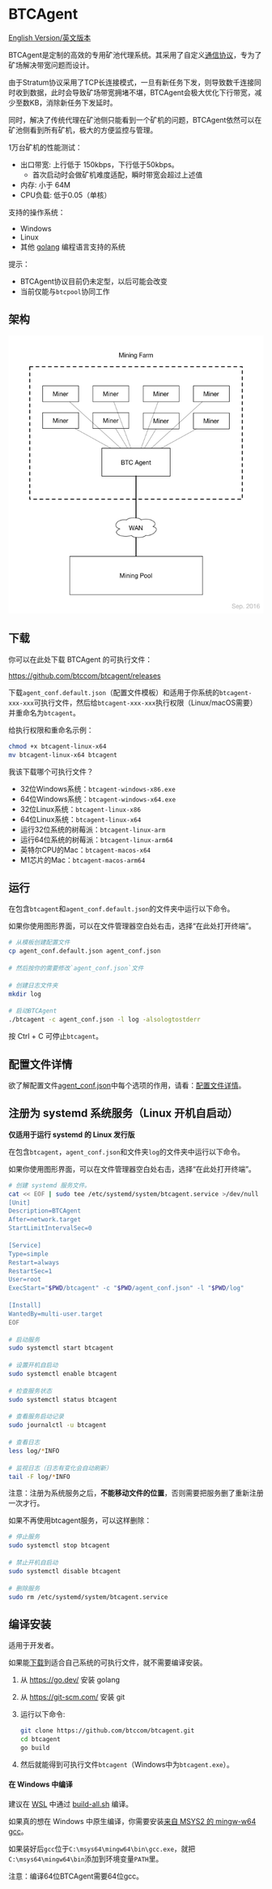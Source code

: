 # BTCAgent

[English Version/英文版本](README.md)

BTCAgent是定制的高效的专用矿池代理系统。其采用了自定义[通信协议](https://github.com/btccom/btcpool/blob/master/docs/AGENT.md)，专为了矿场解决带宽问题而设计。

由于Stratum协议采用了TCP长连接模式，一旦有新任务下发，则导致数千连接同时收到数据，此时会导致矿场带宽拥堵不堪，BTCAgent会极大优化下行带宽，减少至数KB，消除新任务下发延时。

同时，解决了传统代理在矿池侧只能看到一个矿机的问题，BTCAgent依然可以在矿池侧看到所有矿机，极大的方便监控与管理。

1万台矿机的性能测试：

* 出口带宽: 上行低于 150kbps，下行低于50kbps。
  * 首次启动时会做矿机难度适配，瞬时带宽会超过上述值
* 内存: 小于 64M
* CPU负载: 低于0.05（单核）

支持的操作系统：
* Windows
* Linux
* 其他 [golang](https://go.dev/) 编程语言支持的系统

提示：

* BTCAgent协议目前仍未定型，以后可能会改变
* 当前仅能与`btcpool`协同工作

## 架构

![架构图](docs/architecture.png)

## 下载

你可以在此处下载 BTCAgent 的可执行文件：

https://github.com/btccom/btcagent/releases

下载`agent_conf.default.json`（配置文件模板）和适用于你系统的`btcagent-xxx-xxx`可执行文件，然后给`btcagent-xxx-xxx`执行权限（Linux/macOS需要）并重命名为`btcagent`。

给执行权限和重命名示例：
```bash
chmod +x btcagent-linux-x64
mv btcagent-linux-x64 btcagent
```

我该下载哪个可执行文件？
* 32位Windows系统：`btcagent-windows-x86.exe`
* 64位Windows系统：`btcagent-windows-x64.exe`
* 32位Linux系统：`btcagent-linux-x86`
* 64位Linux系统：`btcagent-linux-x64`
* 运行32位系统的树莓派：`btcagent-linux-arm`
* 运行64位系统的树莓派：`btcagent-linux-arm64`
* 英特尔CPU的Mac：`btcagent-macos-x64`
* M1芯片的Mac：`btcagent-macos-arm64`

## 运行

在包含`btcagent`和`agent_conf.default.json`的文件夹中运行以下命令。

如果你使用图形界面，可以在文件管理器空白处右击，选择“在此处打开终端”。

```bash
# 从模板创建配置文件
cp agent_conf.default.json agent_conf.json

# 然后按你的需要修改`agent_conf.json`文件

# 创建日志文件夹
mkdir log

# 启动BTCAgent
./btcagent -c agent_conf.json -l log -alsologtostderr
```

按 Ctrl + C 可停止`btcagent`。

## 配置文件详情

欲了解配置文件[agent_conf.json](agent_conf.default.json)中每个选项的作用，请看：[配置文件详情](docs/ConfigFileDetails-zhCN.md)。

## 注册为 systemd 系统服务（Linux 开机自启动）

**仅适用于运行 systemd 的 Linux 发行版**

在包含`btcagent`，`agent_conf.json`和文件夹`log`的文件夹中运行以下命令。

如果你使用图形界面，可以在文件管理器空白处右击，选择“在此处打开终端”。

```bash
# 创建 systemd 服务文件。
cat << EOF | sudo tee /etc/systemd/system/btcagent.service >/dev/null
[Unit]
Description=BTCAgent
After=network.target
StartLimitIntervalSec=0

[Service]
Type=simple
Restart=always
RestartSec=1
User=root
ExecStart="$PWD/btcagent" -c "$PWD/agent_conf.json" -l "$PWD/log"

[Install]
WantedBy=multi-user.target
EOF

# 启动服务
sudo systemctl start btcagent

# 设置开机自启动
sudo systemctl enable btcagent

# 检查服务状态
sudo systemctl status btcagent

# 查看服务启动记录
sudo journalctl -u btcagent

# 查看日志
less log/*INFO

# 监视日志（日志有变化会自动刷新）
tail -F log/*INFO
```

注意：注册为系统服务之后，**不能移动文件的位置**，否则需要把服务删了重新注册一次才行。

如果不再使用btcagent服务，可以这样删除：

```bash
# 停止服务
sudo systemctl stop btcagent

# 禁止开机自启动
sudo systemctl disable btcagent

# 删除服务
sudo rm /etc/systemd/system/btcagent.service
```

## 编译安装

适用于开发者。

如果能[下载](https://github.com/btccom/btcagent/releases)到适合自己系统的可执行文件，就不需要编译安装。

1. 从 https://go.dev/ 安装 golang

2. 从 https://git-scm.com/ 安装 git

3. 运行以下命令:
   ```bash
   git clone https://github.com/btccom/btcagent.git
   cd btcagent
   go build
   ```

4. 然后就能得到可执行文件`btcagent`（Windows中为`btcagent.exe`）。

#### 在 Windows 中编译

建议在 [WSL](https://aka.ms/wsl) 中通过 [build-all.sh](build-all.sh) 编译。

如果真的想在 Windows 中原生编译，你需要安装[来自 MSYS2 的 mingw-w64 gcc](https://www.mingw-w64.org/downloads/#msys2)。

如果装好后`gcc`位于`C:\msys64\mingw64\bin\gcc.exe`，就把`C:\msys64\mingw64\bin`添加到环境变量`PATH`里。

注意：编译64位BTCAgent需要64位gcc。
